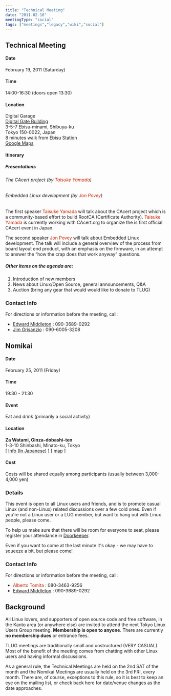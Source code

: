 ```yaml
---
title: "Technical Meeting"
date: "2011-02-18"
meetingType: "social"
tags: ["meetings","legacy","wiki","social"]
---
```


<h2 id="technical_meeting">Technical Meeting</h2>
<h4 id="date">Date</h4>
<p>February 19, 2011 (Saturday)</p>
<h4 id="time">Time</h4>
<p>14:00-16:30 (doors open 13:30)</p>
<h4 id="location">Location</h4>
<p>Digital Garage<br />
<a href="http://garage.co.jp/en/corporate/access.html">Digital Gate Building</a><br />
3-5-7 Ebisu-minami, Shibuya-ku<br />
Tokyo 150-0022, Japan<br />
8 minutes walk from Ebisu Station<br />
<a href="http://maps.google.com/maps?f=d&amp;source=s_d&amp;saddr=%E6%97%A5%E6%9C%AC%E6%81%B5%E6%AF%94%E5%AF%BF%E9%A7%85%EF%BC%88%E6%9D%B1%E4%BA%AC%EF%BC%89&amp;daddr=Japan,+T%C5%8Dky%C5%8D-to+Shibuya-ku%E6%81%B5%E6%AF%94%E5%AF%BF%E5%8D%97%EF%BC%93%E4%B8%81%E7%9B%AE%EF%BC%95&amp;hl=en&amp;geocode=%3BCTg1S3I7T1mrFRLrHwIdHbZTCCnTqvBhRosYYDHVL2hIMlanwg&amp;mra=ls&amp;sll=35.646226,139.703837&amp;sspn=0.045058,0.05579&amp;g=%E6%B8%8B%E8%B0%B7%E5%8C%BA%E6%81%B5%E6%AF%94%E5%AF%BF%E5%8D%973-5-7&amp;ie=UTF8&amp;z=17&amp;start=0">Google Maps</a></p>
<h4 id="itinerary">Itinerary</h4>
<h5 id="presentations">Presentations</h5>
<h6 id="the_cacert_project_by_taisuke_yamada">The CAcert project (by <font color="#CC2200">Taisuke Yamada</font>)</h6>
<h6 id="embedded_linux_development_by_jon_povey">Embedded Linux development (by <font color="#CC2200">Jon Povey</font>)</h6>
<p>The first speaker <font color="#CC2200">Taisuke Yamada</font> will talk about the CAcert project
which is a community-based effort to build RootCA (Certificate
Authority). <font color="#CC2200">Taisuke Yamada</font> is currently working with CAcert.org to
organize the is first official CAcert event in Japan.</p>
<p>The second speaker <font color="#CC2200">Jon Povey</font> will talk about Embedded Linux development.
The talk will include a general overview of the process from board
layout end product, with an emphasis on the firmware, in an attempt to
answer the “how the crap does that work anyway” questions.</p>
<h5 id="other_items_on_the_agenda_are">Other items on the agenda are:</h5>
<ol>
<li>Introduction of new members</li>
<li>News about Linux/Open Source, general announcements, Q&amp;A</li>
<li>Auction (bring any gear that would would like to donate to TLUG)</li>
</ol>
<h3 id="contact_info">Contact Info</h3>
<p>For directions or information before the meeting, call:</p>
<ul>
<li><a href="./Edward_Middleton">Edward Middleton</a> : 090-3689-0292</li>
<li><a href="./Jim_Grisanzio">Jim Grisanzio</a> : 090-6005-3208</li>
</ul>
<h2 id="nomikai">Nomikai</h2>
<h4 id="date_1">Date</h4>
<p>February 25, 2011 (Friday)</p>
<h4 id="time_1">Time</h4>
<p>19:30 - 21:30</p>
<h4 id="event">Event</h4>
<p>Eat and drink (primarily a social activity)</p>
<h4 id="location_1">Location</h4>
<p><strong>Za Watami, Ginza-dobashi-ten</strong><br />
1-3-10 Shinbashi, Minato-ku, Tokyo<br />
[ <a href="http://r.gnavi.co.jp/a273568/">Info (In Japanese)</a> ]
[ <a href="http://r.gnavi.co.jp/a273568/map/">map</a> ]</p>
<h4 id="cost">Cost</h4>
<p>Costs will be shared equally among participants (usually between 3,000-4,000 yen)</p>
<h3 id="details">Details</h3>
<p>This event is open to all Linux users and friends, and is to promote casual Linux (and non-Linux) related discussions over a few cold ones. Even if you're not a Linux user or a LUG member, but want to hang out with Linux people, please come.</p>
<p>To help us make sure that there will be room for everyone to seat, please register your attendance in <a href="http://tlug.doorkeeper.jp/">Doorkeeper</a>.</p>
<p>Even if you want to come at the last minute it's okay - we may have to squeeze a bit, but please come!</p>
<h3 id="contact_info_1">Contact Info</h3>
<p>For directions or information before the meeting, call:</p>
<ul>
<li><font color="#CC2200">Alberto Tomita</font> : 080-3463-9256</li>
<li><a href="./Edward_Middleton">Edward Middleton</a> : 090-3689-0292</li>
</ul>

<h2 id="introduction">Background</h2>
<p>All Linux lovers, and supporters of open source code and free software, in the Kanto area (or anywhere else) are invited to attend the next Tokyo Linux Users Group meeting. <b>Membership is open to anyone</b>. There are currently <b>no membership dues</b> or entrance fees.</p>
<p>TLUG meetings are traditionally small and unstructured (VERY CASUAL). Most of the benefit of the meeting comes from chatting with other Linux users and having informal discussions.</p>
<p>As a general rule, the Technical Meetings are held on the 2nd SAT of the month and the Nomikai Meetings are usually held on the 3rd FRI, every month. There are, of course, exceptions to this rule, so it is best to keep an eye on the mailing list, or check back here for date/venue changes as the date approaches.</p>
